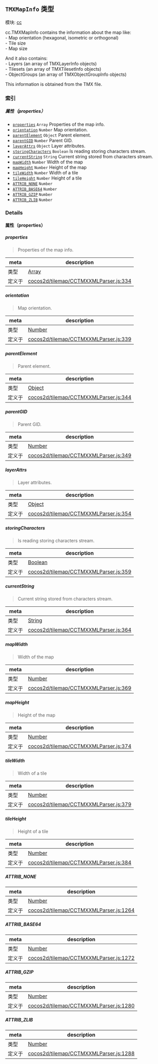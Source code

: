 ## `TMXMapInfo` 类型



模块: [cc](../modules/cc.md)


<p>cc.TMXMapInfo contains the information about the map like: <br/>
- Map orientation (hexagonal, isometric or orthogonal)<br/>
- Tile size<br/>
- Map size</p>

<p>And it also contains: <br/>
- Layers (an array of TMXLayerInfo objects)<br/>
- Tilesets (an array of TMXTilesetInfo objects) <br/>
- ObjectGroups (an array of TMXObjectGroupInfo objects) </p>

<p>This information is obtained from the TMX file. </p>



### 索引

##### 属性（properties）

  - [`properties`](#properties) `Array` Properties of the map info.
  - [`orientation`](#orientation) `Number` Map orientation.
  - [`parentElement`](#parentelement) `Object` Parent element.
  - [`parentGID`](#parentgid) `Number` Parent GID.
  - [`layerAttrs`](#layerattrs) `Object` Layer attributes.
  - [`storingCharacters`](#storingcharacters) `Boolean` Is reading storing characters stream.
  - [`currentString`](#currentstring) `String` Current string stored from characters stream.
  - [`mapWidth`](#mapwidth) `Number` Width of the map
  - [`mapHeight`](#mapheight) `Number` Height of the map
  - [`tileWidth`](#tilewidth) `Number` Width of a tile
  - [`tileHeight`](#tileheight) `Number` Height of a tile
  - [`ATTRIB_NONE`](#attribnone) `Number` 
  - [`ATTRIB_BASE64`](#attribbase64) `Number` 
  - [`ATTRIB_GZIP`](#attribgzip) `Number` 
  - [`ATTRIB_ZLIB`](#attribzlib) `Number` 





### Details


#### 属性（properties）


##### properties

> Properties of the map info.

| meta | description |
|------|-------------|
| 类型 | <a href="https://developer.mozilla.org/en/JavaScript/Reference/Global_Objects/Array" class="crosslink external" target="_blank">Array</a> |
| 定义于 | [cocos2d/tilemap/CCTMXXMLParser.js:334](https://github.com/cocos-creator/engine/blob/f120e67a8e229233f15e46cc51536723de44fd94/cocos2d/tilemap/CCTMXXMLParser.js#L334) |



##### orientation

> Map orientation.

| meta | description |
|------|-------------|
| 类型 | <a href="https://developer.mozilla.org/en/JavaScript/Reference/Global_Objects/Number" class="crosslink external" target="_blank">Number</a> |
| 定义于 | [cocos2d/tilemap/CCTMXXMLParser.js:339](https://github.com/cocos-creator/engine/blob/f120e67a8e229233f15e46cc51536723de44fd94/cocos2d/tilemap/CCTMXXMLParser.js#L339) |



##### parentElement

> Parent element.

| meta | description |
|------|-------------|
| 类型 | <a href="https://developer.mozilla.org/en/JavaScript/Reference/Global_Objects/Object" class="crosslink external" target="_blank">Object</a> |
| 定义于 | [cocos2d/tilemap/CCTMXXMLParser.js:344](https://github.com/cocos-creator/engine/blob/f120e67a8e229233f15e46cc51536723de44fd94/cocos2d/tilemap/CCTMXXMLParser.js#L344) |



##### parentGID

> Parent GID.

| meta | description |
|------|-------------|
| 类型 | <a href="https://developer.mozilla.org/en/JavaScript/Reference/Global_Objects/Number" class="crosslink external" target="_blank">Number</a> |
| 定义于 | [cocos2d/tilemap/CCTMXXMLParser.js:349](https://github.com/cocos-creator/engine/blob/f120e67a8e229233f15e46cc51536723de44fd94/cocos2d/tilemap/CCTMXXMLParser.js#L349) |



##### layerAttrs

> Layer attributes.

| meta | description |
|------|-------------|
| 类型 | <a href="https://developer.mozilla.org/en/JavaScript/Reference/Global_Objects/Object" class="crosslink external" target="_blank">Object</a> |
| 定义于 | [cocos2d/tilemap/CCTMXXMLParser.js:354](https://github.com/cocos-creator/engine/blob/f120e67a8e229233f15e46cc51536723de44fd94/cocos2d/tilemap/CCTMXXMLParser.js#L354) |



##### storingCharacters

> Is reading storing characters stream.

| meta | description |
|------|-------------|
| 类型 | <a href="https://developer.mozilla.org/en/JavaScript/Reference/Global_Objects/Boolean" class="crosslink external" target="_blank">Boolean</a> |
| 定义于 | [cocos2d/tilemap/CCTMXXMLParser.js:359](https://github.com/cocos-creator/engine/blob/f120e67a8e229233f15e46cc51536723de44fd94/cocos2d/tilemap/CCTMXXMLParser.js#L359) |



##### currentString

> Current string stored from characters stream.

| meta | description |
|------|-------------|
| 类型 | <a href="https://developer.mozilla.org/en/JavaScript/Reference/Global_Objects/String" class="crosslink external" target="_blank">String</a> |
| 定义于 | [cocos2d/tilemap/CCTMXXMLParser.js:364](https://github.com/cocos-creator/engine/blob/f120e67a8e229233f15e46cc51536723de44fd94/cocos2d/tilemap/CCTMXXMLParser.js#L364) |



##### mapWidth

> Width of the map

| meta | description |
|------|-------------|
| 类型 | <a href="https://developer.mozilla.org/en/JavaScript/Reference/Global_Objects/Number" class="crosslink external" target="_blank">Number</a> |
| 定义于 | [cocos2d/tilemap/CCTMXXMLParser.js:369](https://github.com/cocos-creator/engine/blob/f120e67a8e229233f15e46cc51536723de44fd94/cocos2d/tilemap/CCTMXXMLParser.js#L369) |



##### mapHeight

> Height of the map

| meta | description |
|------|-------------|
| 类型 | <a href="https://developer.mozilla.org/en/JavaScript/Reference/Global_Objects/Number" class="crosslink external" target="_blank">Number</a> |
| 定义于 | [cocos2d/tilemap/CCTMXXMLParser.js:374](https://github.com/cocos-creator/engine/blob/f120e67a8e229233f15e46cc51536723de44fd94/cocos2d/tilemap/CCTMXXMLParser.js#L374) |



##### tileWidth

> Width of a tile

| meta | description |
|------|-------------|
| 类型 | <a href="https://developer.mozilla.org/en/JavaScript/Reference/Global_Objects/Number" class="crosslink external" target="_blank">Number</a> |
| 定义于 | [cocos2d/tilemap/CCTMXXMLParser.js:379](https://github.com/cocos-creator/engine/blob/f120e67a8e229233f15e46cc51536723de44fd94/cocos2d/tilemap/CCTMXXMLParser.js#L379) |



##### tileHeight

> Height of a tile

| meta | description |
|------|-------------|
| 类型 | <a href="https://developer.mozilla.org/en/JavaScript/Reference/Global_Objects/Number" class="crosslink external" target="_blank">Number</a> |
| 定义于 | [cocos2d/tilemap/CCTMXXMLParser.js:384](https://github.com/cocos-creator/engine/blob/f120e67a8e229233f15e46cc51536723de44fd94/cocos2d/tilemap/CCTMXXMLParser.js#L384) |



##### ATTRIB_NONE

> 

| meta | description |
|------|-------------|
| 类型 | <a href="https://developer.mozilla.org/en/JavaScript/Reference/Global_Objects/Number" class="crosslink external" target="_blank">Number</a> |
| 定义于 | [cocos2d/tilemap/CCTMXXMLParser.js:1264](https://github.com/cocos-creator/engine/blob/f120e67a8e229233f15e46cc51536723de44fd94/cocos2d/tilemap/CCTMXXMLParser.js#L1264) |



##### ATTRIB_BASE64

> 

| meta | description |
|------|-------------|
| 类型 | <a href="https://developer.mozilla.org/en/JavaScript/Reference/Global_Objects/Number" class="crosslink external" target="_blank">Number</a> |
| 定义于 | [cocos2d/tilemap/CCTMXXMLParser.js:1272](https://github.com/cocos-creator/engine/blob/f120e67a8e229233f15e46cc51536723de44fd94/cocos2d/tilemap/CCTMXXMLParser.js#L1272) |



##### ATTRIB_GZIP

> 

| meta | description |
|------|-------------|
| 类型 | <a href="https://developer.mozilla.org/en/JavaScript/Reference/Global_Objects/Number" class="crosslink external" target="_blank">Number</a> |
| 定义于 | [cocos2d/tilemap/CCTMXXMLParser.js:1280](https://github.com/cocos-creator/engine/blob/f120e67a8e229233f15e46cc51536723de44fd94/cocos2d/tilemap/CCTMXXMLParser.js#L1280) |



##### ATTRIB_ZLIB

> 

| meta | description |
|------|-------------|
| 类型 | <a href="https://developer.mozilla.org/en/JavaScript/Reference/Global_Objects/Number" class="crosslink external" target="_blank">Number</a> |
| 定义于 | [cocos2d/tilemap/CCTMXXMLParser.js:1288](https://github.com/cocos-creator/engine/blob/f120e67a8e229233f15e46cc51536723de44fd94/cocos2d/tilemap/CCTMXXMLParser.js#L1288) |






